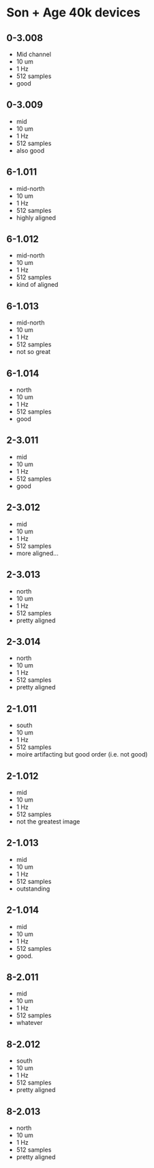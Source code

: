 # Son + Age 40k devices

## 0-3.008
* Mid channel
* 10 um
* 1 Hz
* 512 samples
* good

## 0-3.009
* mid
* 10 um
* 1 Hz
* 512 samples
* also good

## 6-1.011
* mid-north
* 10 um
* 1 Hz
* 512 samples
* highly aligned

## 6-1.012
* mid-north
* 10 um
* 1 Hz
* 512 samples
* kind of aligned

## 6-1.013
* mid-north
* 10 um
* 1 Hz
* 512 samples
* not so great

## 6-1.014
* north
* 10 um
* 1 Hz
* 512 samples
* good

## 2-3.011
* mid
* 10 um
* 1 Hz
* 512 samples
* good

## 2-3.012
* mid
* 10 um
* 1 Hz
* 512 samples
* more aligned...

## 2-3.013
* north
* 10 um
* 1 Hz
* 512 samples
* pretty aligned

## 2-3.014
* north
* 10 um
* 1 Hz
* 512 samples
* pretty aligned

## 2-1.011
* south
* 10 um
* 1 Hz
* 512 samples
* moire artifacting but good order (i.e. not good)

## 2-1.012
* mid
* 10 um
* 1 Hz
* 512 samples
* not the greatest image

## 2-1.013
* mid
* 10 um
* 1 Hz
* 512 samples
* outstanding

## 2-1.014
* mid
* 10 um
* 1 Hz
* 512 samples
* good.

## 8-2.011
* mid
* 10 um
* 1 Hz
* 512 samples
* whatever

## 8-2.012
* south
* 10 um
* 1 Hz
* 512 samples
* pretty aligned

## 8-2.013
* north
* 10 um
* 1 Hz
* 512 samples
* pretty aligned

